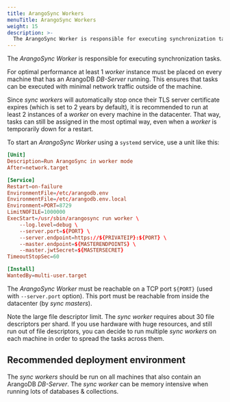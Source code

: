 ```yaml
---
title: ArangoSync Workers
menuTitle: ArangoSync Workers
weight: 15
description: >-
  The ArangoSync Worker is responsible for executing synchronization tasks
---
```

The _ArangoSync Worker_ is responsible for executing synchronization tasks.

For optimal performance at least 1 _worker_ instance must be placed on
every machine that has an ArangoDB _DB-Server_ running. This ensures that tasks
can be executed with minimal network traffic outside of the machine.

Since _sync workers_ will automatically stop once their TLS server certificate expires
(which is set to 2 years by default), it is recommended to run at least 2 instances
of a _worker_ on every machine in the datacenter. That way, tasks can still be
assigned in the most optimal way, even when a _worker_ is temporarily down for a
restart.

To start an _ArangoSync Worker_ using a `systemd` service, use a unit like this:

```conf
[Unit]
Description=Run ArangoSync in worker mode
After=network.target

[Service]
Restart=on-failure
EnvironmentFile=/etc/arangodb.env
EnvironmentFile=/etc/arangodb.env.local
Environment=PORT=8729
LimitNOFILE=1000000
ExecStart=/usr/sbin/arangosync run worker \
    --log.level=debug \
    --server.port=${PORT} \
    --server.endpoint=https://${PRIVATEIP}:${PORT} \
    --master.endpoint=${MASTERENDPOINTS} \
    --master.jwtSecret=${MASTERSECRET}
TimeoutStopSec=60

[Install]
WantedBy=multi-user.target
```

The _ArangoSync Worker_ must be reachable on a TCP port `${PORT}` (used with `--server.port`
option). This port must be reachable from inside the datacenter (by _sync masters_).

Note the large file descriptor limit. The _sync worker_ requires about 30 file descriptors per
shard. If you use hardware with huge resources, and still run out of file descriptors,
you can decide to run multiple _sync workers_ on each machine in order to spread the tasks across them.

## Recommended deployment environment

The _sync workers_ should be run on all machines that also contain an ArangoDB _DB-Server_.
The _sync worker_ can be memory intensive when running lots of databases & collections.
